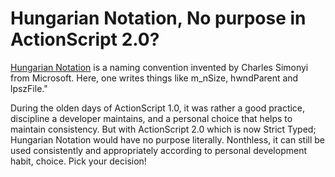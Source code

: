 # Hungarian Notation, No purpose in ActionScript 2.0?

[Hungarian Notation](http://ootips.org/hungarian-notation.html) is a naming convention invented by Charles Simonyi from Microsoft. Here, one writes things like m_nSize, hwndParent and lpszFile."

During the olden days of ActionScript 1.0, it was rather a good practice, discipline a developer maintains, and a personal choice that helps to maintain consistency. But with ActionScript 2.0 which is now Strict Typed; Hungarian Notation would have no purpose literally. Nonthless, it can still be used consistently and appropriately according to personal development habit, choice. Pick your decision!
